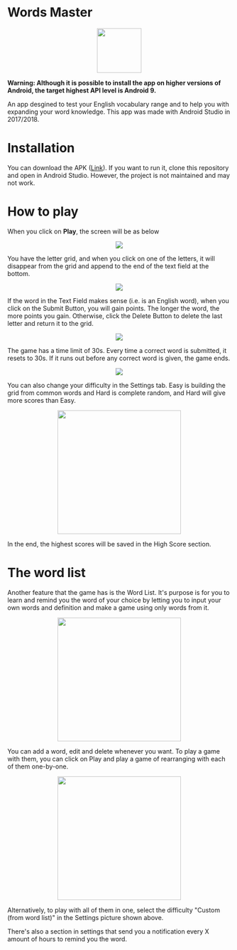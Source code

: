 # Words Master

<p align="center">
  <img width="100" src="https://github.com/goatguy2310/words-master/blob/master/app/src/main/res/drawable/ic_launcher.png">
</p>

**Warning: Although it is possible to install the app on higher versions of Android, the target highest API level is Android 9.**

An app desgined to test your English vocabulary range and to help you with expanding your word knowledge.
This app was made with Android Studio in 2017/2018.

# Installation

You can download the APK ([Link](https://github.com/goatguy2310/words-master/blob/master/app/release/app-release.apk)).
If you want to run it, clone this repository and open in Android Studio. However, the project is not maintained and may not work.

# How to play 

When you click on **Play**, the screen will be as below

<p align="center">
  <img src="https://github.com/goatguy2310/words-master/blob/master/app/src/main/res/drawable/guide1.png">
</p>

You have the letter grid, and when you click on one of the letters, it will disappear from the grid and append to the end of the text field at the bottom.

<p align="center">
  <img src="https://github.com/goatguy2310/words-master/blob/master/app/src/main/res/drawable/guide2.png">
</p>

If the word in the Text Field makes sense (i.e. is an English word), when you click on the Submit Button, you will gain points. The longer the word, the more points you gain.
Otherwise, click the Delete Button to delete the last letter and return it to the grid.

<p align="center">
  <img src="https://github.com/goatguy2310/words-master/blob/master/app/src/main/res/drawable/guide3.png">
</p>

The game has a time limit of 30s. Every time a correct word is submitted, it resets to 30s. If it runs out before any correct word is given, the game ends.

<p align="center">
  <img src="https://github.com/goatguy2310/words-master/blob/master/app/src/main/res/drawable/guide4.png">
</p>

You can also change your difficulty in the Settings tab. Easy is building the grid from common words and Hard is complete random, and Hard will give more scores than Easy.

<p align="center">
  <img width="278" src="https://github.com/goatguy2310/words-master/blob/master/app/src/main/res/drawable/guide7.jpg">
</p>

In the end, the highest scores will be saved in the High Score section.

# The word list

Another feature that the game has is the Word List. It's purpose is for you to learn and remind you the word of your choice by letting you to input your own words and definition and make a game using only words from it.

<p align="center">
  <img width="278" src="https://github.com/goatguy2310/words-master/blob/master/app/src/main/res/drawable/guide5.jpg">
</p>

You can add a word, edit and delete whenever you want. To play a game with them, you can click on Play and play a game of rearranging with each of them one-by-one.

<p align="center">
  <img width="278" src="https://github.com/goatguy2310/words-master/blob/master/app/src/main/res/drawable/guide6.jpg">
</p>
Alternatively, to play with all of them in one, select the difficulty "Custom (from word list)" in the Settings picture shown above. 

There's also a section in settings that send you a notification every X amount of hours to remind you the word.
